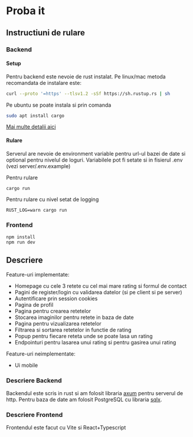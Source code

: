 # Proba it

## Instructiuni de rulare

### Backend

#### Setup

Pentru backend este nevoie de rust instalat. Pe linux/mac metoda recomandata de instalare este:
```sh
curl --proto '=https' --tlsv1.2 -sSf https://sh.rustup.rs | sh
```
Pe ubuntu se poate instala si prin comanda
```sh
sudo apt install cargo
```

[Mai multe detalii aici](https://rustup.rs/)

#### Rulare

Serverul are nevoie de environment variable pentru url-ul bazei de date si optional pentru nivelul de loguri. Variabilele pot fi setate si in fisierul .env (vezi server/.env.example)

Pentru rulare
```
cargo run
```

Pentru rulare cu nivel setat de logging
```
RUST_LOG=warn cargo run
```

### Frontend

```
npm install
npm run dev
```

## Descriere

Feature-uri implementate:

- Homepage cu cele 3 retete cu cel mai mare rating si formul de contact
- Pagini de register/login cu validarea datelor (si pe client si pe server)
- Autentificare prin session cookies
- Pagina de profil
- Pagina pentru crearea retetelor
- Stocarea imaginilor pentru retete in baza de date
- Pagina pentru vizualizarea retetelor
- Filtrarea si sortarea retetelor in functie de rating
- Popup pentru fiecare reteta unde se poate lasa un rating
- Endpointuri pentru lasarea unui rating si pentru gasirea unui rating

Feature-uri neimplementate:

- Ui mobile

### Descriere Backend

Backendul este scris in rust si am folosit libraria [axum](https://github.com/tokio-rs/axum) pentru serverul de http. Pentru baza de date am folosit PostgreSQL cu libraria [sqlx](https://github.com/launchbadge/sqlx).

### Descriere Frontend

Frontendul este facut cu Vite si React+Typescript
